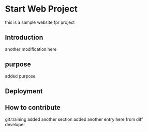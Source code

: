 # Start Web Project
 this is a sample website fpr project
## Introduction
 another modification here
## purpose
 added purpose
## Deployment

## How to contribute 

git.training added another section
added another entry here from diff developer
